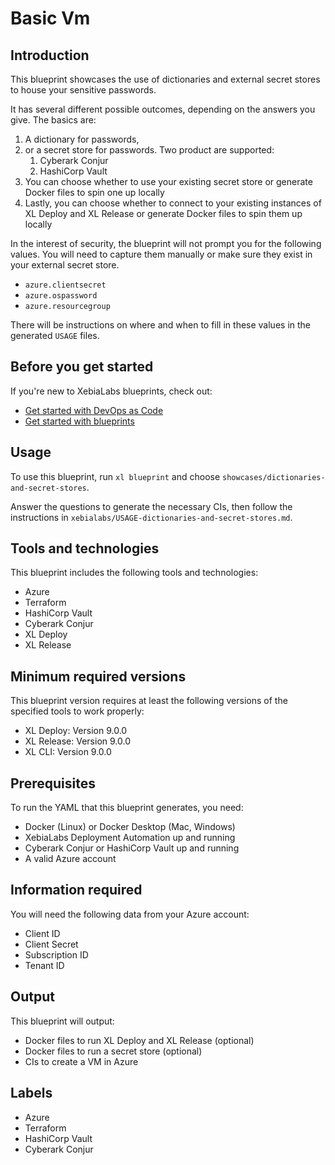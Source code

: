 # Basic Vm

## Introduction

This blueprint showcases the use of dictionaries and external secret stores to house your sensitive passwords.

It has several different possible outcomes, depending on the answers you give. The basics are:

1. A dictionary for passwords,
2. or a secret store for passwords. Two product are supported:
   1. Cyberark Conjur
   2. HashiCorp Vault
3. You can choose whether to use your existing secret store or generate Docker files to spin one up locally
4. Lastly, you can choose whether to connect to your existing instances of XL Deploy and XL Release or generate Docker files to spin them up locally

In the interest of security, the blueprint will not prompt you for the following values. You will need to capture them manually or make sure they exist in your external secret store.

* `azure.clientsecret`
* `azure.ospassword`
* `azure.resourcegroup`

There will be instructions on where and when to fill in these values in the generated `USAGE` files.

## Before you get started

If you're new to XebiaLabs blueprints, check out:

* [Get started with DevOps as Code](https://docs.xebialabs.com/xl-platform/concept/get-started-with-devops-as-code.html)
* [Get started with blueprints](https://docs.xebialabs.com/xl-platform/concept/get-started-with-blueprints.html)

## Usage

To use this blueprint, run `xl blueprint` and choose `showcases/dictionaries-and-secret-stores`.

Answer the questions to generate the necessary CIs, then follow the instructions in `xebialabs/USAGE-dictionaries-and-secret-stores.md`.

## Tools and technologies

This blueprint includes the following tools and technologies:

* Azure
* Terraform
* HashiCorp Vault
* Cyberark Conjur
* XL Deploy
* XL Release

## Minimum required versions

This blueprint version requires at least the following versions of the specified tools to work properly:

* XL Deploy: Version 9.0.0
* XL Release: Version 9.0.0
* XL CLI: Version 9.0.0

## Prerequisites

To run the YAML that this blueprint generates, you need:

* Docker (Linux) or Docker Desktop (Mac, Windows)
* XebiaLabs Deployment Automation up and running
* Cyberark Conjur or HashiCorp Vault up and running
* A valid Azure account

## Information required

You will need the following data from your Azure account:
* Client ID
* Client Secret
* Subscription ID
* Tenant ID

## Output

This blueprint will output:

* Docker files to run XL Deploy and XL Release (optional)
* Docker files to run a secret store (optional)
* CIs to create a VM in Azure

## Labels

* Azure
* Terraform
* HashiCorp Vault
* Cyberark Conjur
